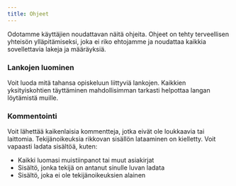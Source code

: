 ```yaml
---
title: Ohjeet
---
```


Odotamme käyttäjien noudattavan näitä ohjeita. Ohjeet on tehty terveellisen yhteisön ylläpitämiseksi, joka ei riko ehtojamme ja noudattaa kaikkia sovellettavia lakeja ja määräyksiä.

### Lankojen luominen

Voit luoda mitä tahansa opiskeluun liittyviä lankojen. Kaikkien yksityiskohtien täyttäminen mahdollisimman tarkasti helpottaa langan löytämistä muille.

### Kommentointi

Voit lähettää kaikenlaisia kommentteja, jotka eivät ole loukkaavia tai laittomia. Tekijänoikeuksia rikkovan sisällön lataaminen on kielletty. Voit vapaasti ladata sisältöä, kuten:

- Kaikki luomasi muistiinpanot tai muut asiakirjat
- Sisältö, jonka tekijä on antanut sinulle luvan ladata
- Sisältö, joka ei ole tekijänoikeuksien alainen
